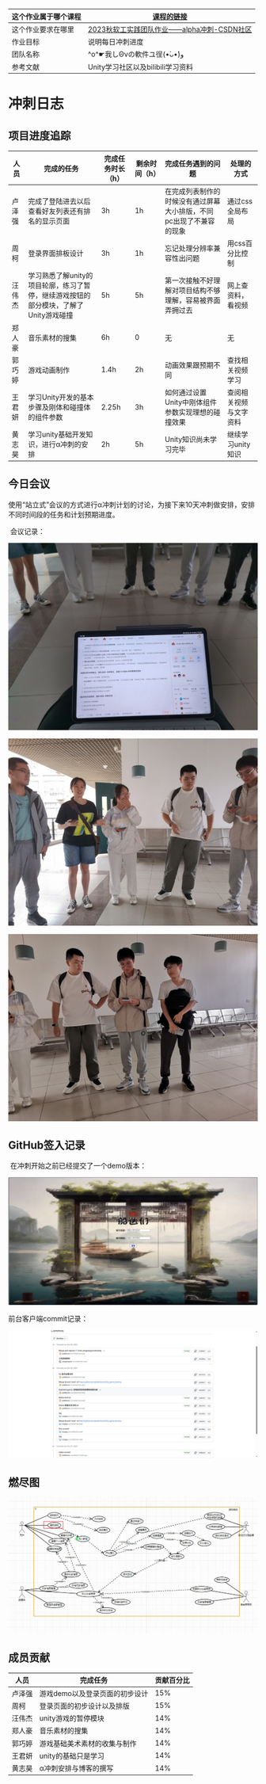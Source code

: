 | 这个作业属于哪个课程 | [课程的链接]([2023秋-福州大学软件工程社区-CSDN社区云](https://bbs.csdn.net/forums/fzusdn-0831?typeId=4994744)) |
| -------------------- | ------------------------------------------------------------ |
| 这个作业要求在哪里   | [2023秋软工实践团队作业——alpha冲刺-CSDN社区](https://bbs.csdn.net/topics/617519084) |
| 作业目标             | 说明每日冲刺进度                                             |
| 团队名称             | ^o^☛我しΘνの軟件ユ徎(•̀ᴗ•́)و                                   |
| 参考文献             | Unity学习社区以及bilibili学习资料                            |



# 冲刺日志



## 项目进度追踪

| 人员   | 完成的任务                                                   | 完成任务时长（h） | 剩余时间（h） | 完成任务遇到的问题                                           | 处理的方式             |
| ------ | ------------------------------------------------------------ | ----------------- | ------------- | ------------------------------------------------------------ | ---------------------- |
| 卢泽强 | 完成了登陆进去以后查看好友列表还有排名的显示页面             | 3h                | 1h            | 在完成列表制作的时候没有通过屏幕大小排版，不同pc出现了不兼容的现象 | 通过css全局布局        |
| 周柯   | 登录界面排板设计                                             | 3h                | 1h            | 忘记处理分辨率兼容性出问题                                   | 用css百分比控制        |
| 汪伟杰 | 学习熟悉了解unity的项目轮廓，练习了暂停，继续游戏按钮的部分模块，了解了Unity游戏碰撞 | 5h                | 5h            | 第一次接触不好理解对项目结构不够理解，容易被界面弄拥过去     | 网上查资料，看视频     |
| 郑人豪 | 音乐素材的搜集                                               | 6h                | 0             | 无                                                           | 无                     |
| 郭巧婷 | 游戏动画制作                                                 | 1.4h              | 2h            | 动画效果跟预期不同                                           | 查找相关视频学习       |
| 王君妍 | 学习Unity开发的基本步骤及刚体和碰撞体的组件参数              | 2.25h             | 3h            | 如何通过设置Unity中刚体组件参数实现理想的碰撞效果            | 查阅相关视频与文字资料 |
| 黄志昊 | 学习unity基础开发知识，进行α冲刺的安排                       | 2h                | 5h            | Unity知识尚未学习完毕                                        | 继续学习unity知识      |



## 今日会议

​	使用“站立式”会议的方式进行α冲刺计划的讨论，为接下来10天冲刺做安排，安排不同时间段的任务和计划预期进度。

​	会议记录：

![IMG_20231107_155212](./assets/IMG_20231107_155212.jpg)

![IMG_20231107_155152](./assets/IMG_20231107_155152.jpg)

![IMG_20231107_155203](./assets/IMG_20231107_155203.jpg)





## GitHub签入记录

​	在冲刺开始之前已经提交了一个demo版本：

![Snipaste_2023-11-08_00-22-45](./assets/Snipaste_2023-11-08_00-22-45.jpg)

前台客户端commit记录：

![Snipaste_2023-11-07_23-33-45](./assets/Snipaste_2023-11-07_23-33-45.jpg)



## 燃尽图

![Snipaste_2023-11-08_00-25-21](./assets/Snipaste_2023-11-08_00-25-21.jpg)



## 成员贡献

| 人员   | 完成任务                       | 贡献百分比 |
| ------ | ------------------------------ | ---------- |
| 卢泽强 | 游戏demo以及登录页面的初步设计 | 15%        |
| 周柯   | 登录页面的初步设计以及排版     | 15%        |
| 汪伟杰 | unity游戏的暂停模块            | 14%        |
| 郑人豪 | 音乐素材的搜集                 | 14%        |
| 郭巧婷 | 游戏基础美术素材的收集与制作   | 14%        |
| 王君妍 | unity的基础只是学习            | 14%        |
| 黄志昊 | α冲刺安排与博客的撰写          | 14%        |